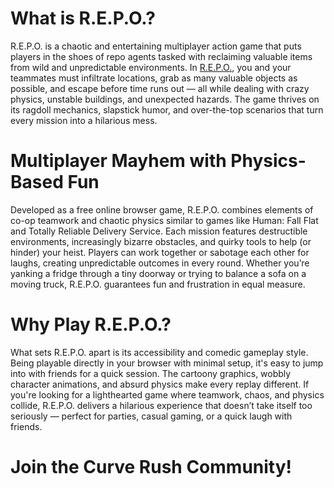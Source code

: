 # What is R.E.P.O.?
R.E.P.O. is a chaotic and entertaining multiplayer action game that puts players in the shoes of repo agents tasked with reclaiming valuable items from wild and unpredictable environments. In [R.E.P.O.](https://repoonline.io/), you and your teammates must infiltrate locations, grab as many valuable objects as possible, and escape before time runs out — all while dealing with crazy physics, unstable buildings, and unexpected hazards. The game thrives on its ragdoll mechanics, slapstick humor, and over-the-top scenarios that turn every mission into a hilarious mess.
# Multiplayer Mayhem with Physics-Based Fun
Developed as a free online browser game, R.E.P.O. combines elements of co-op teamwork and chaotic physics similar to games like Human: Fall Flat and Totally Reliable Delivery Service. Each mission features destructible environments, increasingly bizarre obstacles, and quirky tools to help (or hinder) your heist. Players can work together or sabotage each other for laughs, creating unpredictable outcomes in every round. Whether you’re yanking a fridge through a tiny doorway or trying to balance a sofa on a moving truck, R.E.P.O. guarantees fun and frustration in equal measure.
# Why Play R.E.P.O.?
What sets R.E.P.O. apart is its accessibility and comedic gameplay style. Being playable directly in your browser with minimal setup, it's easy to jump into with friends for a quick session. The cartoony graphics, wobbly character animations, and absurd physics make every replay different. If you're looking for a lighthearted game where teamwork, chaos, and physics collide, R.E.P.O. delivers a hilarious experience that doesn’t take itself too seriously — perfect for parties, casual gaming, or a quick laugh with friends.
# Join the Curve Rush Community!



